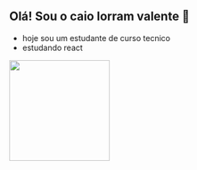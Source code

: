 ## Olá! Sou o caio lorram valente 👋

- hoje sou um  estudante de curso tecnico
- estudando react

<div>
  <a>
    <img height="180em" src=""https://github-readme-stats.vercel.app/api?username=caiolorramvalente&show_icons=true&theme=radical>
    <img height="180em">
</div>
  

<!--
**caiolorramvalente/caiolorramvalente** is a ✨ _special_ ✨ repository because its `README.md` (this file) appears on your GitHub profile.

Here are some ideas to get you started:

- 🔭 I’m currently working on ...
- 🌱 I’m currently learning ...
- 👯 I’m looking to collaborate on ...
- 🤔 I’m looking for help with ...
- 💬 Ask me about ...
- 📫 How to reach me: ...
- 😄 Pronouns: ...
- ⚡ Fun fact: ...
-->
